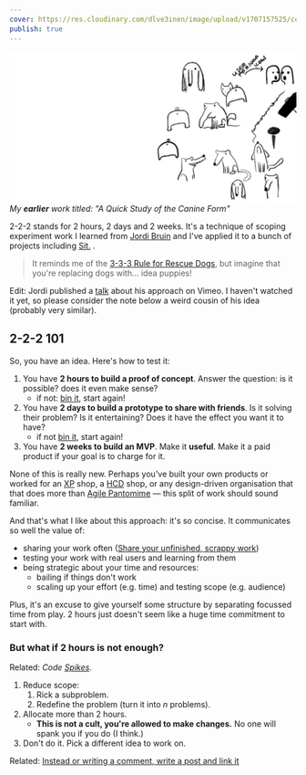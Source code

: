 ```yaml
---
cover: https://res.cloudinary.com/dlve3inen/image/upload/v1707157525/cover-2-2-2_bigph5.webp
publish: true
---
```

![115](cover-2-2-2.webp)
*My **earlier** work titled: "A Quick Study of the Canine Form"*

2-2-2 stands for 2 hours, 2 days and 2 weeks. It's a technique of scoping experiment work I learned from [Jordi Bruin](https://twitter.com/jordibruin) and I've applied it to a bunch of projects including [Sit.](https://sit/sonnet.io) .

> It reminds me of the [3-3-3 Rule for Rescue Dogs](<../3-3-3 Rule for Rescue Dogs>), but imagine that you're replacing dogs with... idea puppies!

Edit: Jordi published a [talk](https://vimeo.com/865555649) about his approach on Vimeo. I haven't watched it yet, so please consider the note below a weird cousin of his idea (probably very similar). 

## 2-2-2 101

So, you have an idea. Here's how to test it:

1. You have **2 hours to build a proof of concept**. Answer the question: is it possible? does it even make sense?
	- if not: [bin it](<../Kill your darlings, their bones are the best fertiliser>), start again!
2. You have **2 days to build a prototype to share with friends**. Is it solving their problem? Is it entertaining? Does it have the effect you want it to have?
	- if not [bin it](<../Kill your darlings, their bones are the best fertiliser>), start again!
3. You have **2 weeks to build an MVP**. Make it **useful**. Make it a paid product if your goal is to charge for it.

None of this is really new. Perhaps you've built your own products or worked for an [XP](<../XP>) shop, a [HCD](<../HCD>) shop, or any design-driven organisation that that does more than [Agile Pantomime](<../Agile Pantomime>) — this split of work should sound familiar.

And that's what I like about this approach: it's so concise. It communicates so well the value of:

- sharing your work often ([Share your unfinished, scrappy work](<../Share your unfinished, scrappy work>))
- testing your work with real users and learning from them
- being strategic about your time and resources:
	- bailing if things don't work
	- scaling up your effort (e.g. time) and testing scope (e.g. audience) 

Plus, it's an excuse to give yourself some structure by separating focussed time from play. 2 hours just doesn't seem like a huge time commitment to start with.

### But what if 2 hours is not enough?

Related: *Code [Spikes](<../Spikes>)*.

1. Reduce scope:
	1. Rick a subproblem.
	2. Redefine the problem (turn it into *n* problems).
2. Allocate more than 2 hours.
	- **This is not a cult, you're allowed to make changes.** No one will spank you if you do (I think.)
3. Don't do it. Pick a different idea to work on.



Related: [Instead or writing a comment, write a post and link it](<../Instead or writing a comment, write a post and link it>)
